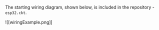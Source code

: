 

The starting wiring diagram, shown below, is included in the repository - `esp32.ckt`.

![[wiringExample.png]]
